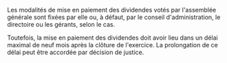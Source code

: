   
 Les modalités de mise en paiement des dividendes votés par l'assemblée générale sont fixées par elle ou, à défaut, par le conseil d'administration, le directoire ou les gérants, selon le cas.  

  
 Toutefois, la mise en paiement des dividendes doit avoir lieu dans un délai maximal de neuf mois après la clôture de l'exercice. La prolongation de ce délai peut être accordée par décision de justice.  
